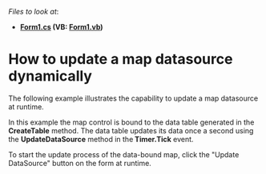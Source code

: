 <!-- default file list -->
*Files to look at*:

* **[Form1.cs](./CS/UpdateMapDataSourceDynamically/Form1.cs) (VB: [Form1.vb](./VB/UpdateMapDataSourceDynamically/Form1.vb))**
<!-- default file list end -->
# How to update a map datasource dynamically


<p>The following example illustrates the capability to update a map datasource at runtime. </p><p>In this example the map control is bound to the data table generated in the <strong>CreateTable</strong> method.  The data table updates its data once a  second using the <strong>UpdateDataSource</strong> method in the<strong> Timer.Tick</strong> event. </p><p>To start  the  update  process of the data-bound map, click the "Update DataSource" button on the form at runtime.  </p><p></p>

<br/>


